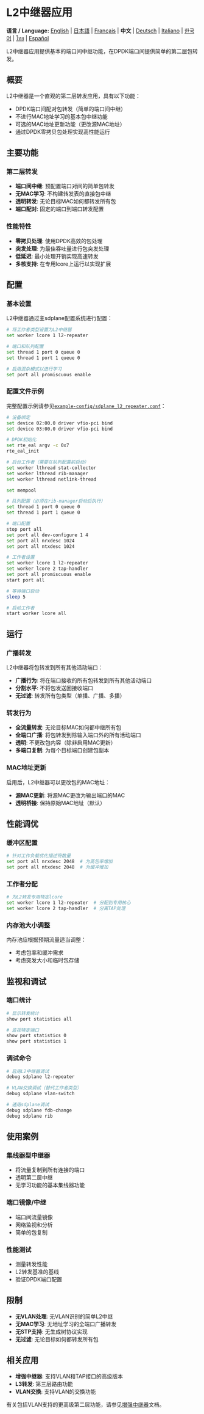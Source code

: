 # L2中继器应用

**语言 / Language:** [English](../l2-repeater-application.md) | [日本語](../ja/l2-repeater-application.md) | [Français](../fr/l2-repeater-application.md) | **中文** | [Deutsch](../de/l2-repeater-application.md) | [Italiano](../it/l2-repeater-application.md) | [한국어](../ko/l2-repeater-application.md) | [ไทย](../th/l2-repeater-application.md) | [Español](../es/l2-repeater-application.md)

L2中继器应用提供基本的端口间中继功能，在DPDK端口间提供简单的第二层包转发。

## 概要

L2中继器是一个直观的第二层转发应用，具有以下功能：
- DPDK端口间配对包转发（简单的端口间中继）
- 不进行MAC地址学习的基本包中继功能
- 可选的MAC地址更新功能（更改源MAC地址）
- 通过DPDK零拷贝包处理实现高性能运行

## 主要功能

### 第二层转发
- **端口间中继**: 预配置端口对间的简单包转发
- **无MAC学习**: 不构建转发表的直接包中继
- **透明转发**: 无论目标MAC如何都转发所有包
- **端口配对**: 固定的端口到端口转发配置

### 性能特性
- **零拷贝处理**: 使用DPDK高效的包处理
- **突发处理**: 为最佳吞吐量进行包突发处理
- **低延迟**: 最小处理开销实现高速转发
- **多核支持**: 在专用lcore上运行以实现扩展

## 配置

### 基本设置
L2中继器通过主sdplane配置系统进行配置：

```bash
# 将工作者类型设置为L2中继器
set worker lcore 1 l2-repeater

# 端口和队列配置
set thread 1 port 0 queue 0  
set thread 1 port 1 queue 0

# 启用混杂模式以进行学习
set port all promiscuous enable
```

### 配置文件示例
完整配置示例请参见[`example-config/sdplane_l2_repeater.conf`](../../example-config/sdplane_l2_repeater.conf)：

```bash
# 设备绑定
set device 02:00.0 driver vfio-pci bind
set device 03:00.0 driver vfio-pci bind

# DPDK初始化
set rte_eal argv -c 0x7
rte_eal_init

# 后台工作者（需要在队列配置前启动）
set worker lthread stat-collector
set worker lthread rib-manager
set worker lthread netlink-thread

set mempool

# 队列配置（必须在rib-manager启动后执行）
set thread 1 port 0 queue 0
set thread 1 port 1 queue 0

# 端口配置
stop port all
set port all dev-configure 1 4
set port all nrxdesc 1024
set port all ntxdesc 1024

# 工作者设置
set worker lcore 1 l2-repeater
set worker lcore 2 tap-handler
set port all promiscuous enable
start port all

# 等待端口启动
sleep 5

# 启动工作者
start worker lcore all
```

## 运行

### 广播转发
L2中继器将包转发到所有其他活动端口：
- **广播行为**: 将在端口接收的所有包转发到所有其他活动端口
- **分割水平**: 不将包发送回接收端口
- **无过滤**: 转发所有包类型（单播、广播、多播）

### 转发行为
- **全流量转发**: 无论目标MAC如何都中继所有包
- **全端口广播**: 将包转发到除输入端口外的所有活动端口
- **透明**: 不更改包内容（除非启用MAC更新）
- **多端口复制**: 为每个目标端口创建包副本

### MAC地址更新
启用后，L2中继器可以更改包的MAC地址：
- **源MAC更新**: 将源MAC更改为输出端口的MAC
- **透明桥接**: 保持原始MAC地址（默认）

## 性能调优

### 缓冲区配置
```bash
# 针对工作负载优化描述符数量
set port all nrxdesc 2048  # 为高包率增加
set port all ntxdesc 2048  # 为缓冲增加
```

### 工作者分配
```bash
# 为L2转发专用特定lcore
set worker lcore 1 l2-repeater  # 分配到专用核心
set worker lcore 2 tap-handler  # 分离TAP处理
```

### 内存池大小调整
内存池应根据预期流量适当调整：
- 考虑包率和缓冲需求
- 考虑突发大小和临时包存储

## 监视和调试

### 端口统计
```bash
# 显示转发统计
show port statistics all

# 监视特定端口
show port statistics 0
show port statistics 1
```

### 调试命令
```bash
# 启用L2中继器调试
debug sdplane l2-repeater

# VLAN交换调试（替代工作者类型）
debug sdplane vlan-switch

# 通用sdplane调试
debug sdplane fdb-change
debug sdplane rib
```

## 使用案例

### 集线器型中继器
- 将流量复制到所有连接的端口
- 透明第二层中继
- 无学习功能的基本集线器功能

### 端口镜像/中继
- 端口间流量镜像
- 网络监视和分析
- 简单的包复制

### 性能测试
- 测量转发性能
- L2转发基准的基线
- 验证DPDK端口配置

## 限制

- **无VLAN处理**: 无VLAN识别的简单L2中继
- **无MAC学习**: 无地址学习的全端口广播转发
- **无STP支持**: 无生成树协议实现
- **无过滤**: 无论目标如何都转发所有包

## 相关应用

- **增强中继器**: 支持VLAN和TAP接口的高级版本
- **L3转发**: 第三层路由功能
- **VLAN交换**: 支持VLAN的交换功能

有关包括VLAN支持的更高级第二层功能，请参见[增强中继器](enhanced-repeater.md)文档。